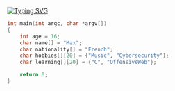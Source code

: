 [![Typing SVG](https://readme-typing-svg.demolab.com?font=Fira+Code&pause=1000&color=F7F7F7&width=435&lines=UwU)](https://git.io/typing-svg)


```c
int main(int argc, char *argv[])
{
    int age = 16;
    char name[] = "Max";
    char nationality[] = "French";
    char hobbies[][20] = {"Music", "Cybersecurity"};
    char learning[][20] = {"C", "OffensiveWeb"};

    return 0;
}
